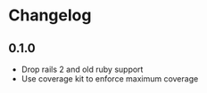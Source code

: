 # Changelog

## 0.1.0

* Drop rails 2 and old ruby support
* Use coverage kit to enforce maximum coverage
